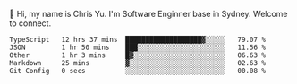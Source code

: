 👋 Hi, my name is Chris Yu. I'm Software Enginner base in Sydney. Welcome to connect.

<!--START_SECTION:waka-->

```text
TypeScript   12 hrs 37 mins  ███████████████████▓░░░░░   79.07 %
JSON         1 hr 50 mins    ███░░░░░░░░░░░░░░░░░░░░░░   11.56 %
Other        1 hr 3 mins     █▓░░░░░░░░░░░░░░░░░░░░░░░   06.63 %
Markdown     25 mins         ▓░░░░░░░░░░░░░░░░░░░░░░░░   02.63 %
Git Config   0 secs          ░░░░░░░░░░░░░░░░░░░░░░░░░   00.08 %
```

<!--END_SECTION:waka-->
